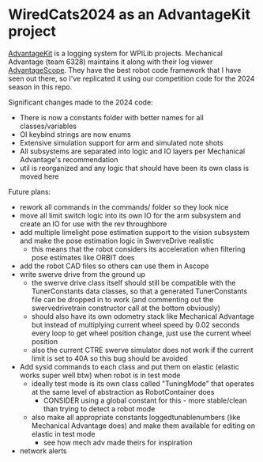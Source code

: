 # WiredCats2024 as an AdvantageKit project

[AdvantageKit](https://github.com/Mechanical-Advantage/AdvantageKit) is a logging system for WPILib projects. Mechanical Advantage (team 6328) maintains it along with their log viewer [AdvantageScope](https://github.com/Mechanical-Advantage/AdvantageScope). They have the best robot code framework that I have seen out there, so I've replicated it using our competition code for the 2024 season in this repo.

Significant changes made to the 2024 code:
 - There is now a constants folder with better names for all classes/variables
 - OI keybind strings are now enums
 - Extensive simulation support for arm and simulated note shots
 - All subsystems are separated into logic and IO layers per Mechanical Advantage's recommendation
 - util is reorganized and any logic that should have been its own class is moved here

Future plans:
 - rework all commands in the commands/ folder so they look nice
 - move all limit switch logic into its own IO for the arm subsystem and create an IO for use with the rev throughbore
 - add multiple limelight pose estimation support to the vision subsystem and make the pose estimation logic in SwerveDrive realistic
    - this means that the robot considers its acceleration when filtering pose estimates like ORBIT does
 - add the robot CAD files so others can use them in Ascope
 - write swerve drive from the ground up
    - the swerve drive class itself should still be compatible with the TunerConstants data classes, so that a generated TunerConstants file can be dropped in to work (and commenting out the swervedrivetrain constructor call at the bottom obviously)
    - should also have its own odometry stack like Mechanical Advantage but instead of multiplying current wheel speed by 0.02 seconds every loop to get wheel position change, just use the current wheel position
    - also the current CTRE swerve simulator does not work if the current limit is set to 40A so this bug should be avoided
 - Add sysid commands to each class and put them on elastic (elastic works super well btw) when robot is in test mode
    - ideally test mode is its own class called "TuningMode" that operates at the same level of abstraction as RobotContainer does
      - CONSIDER using a global constant for this - more stable/clean than trying to detect a robot mode
    - also make all appropriate constants loggedtunablenumbers (like Mechanical Advantage does) and make them available for editing on elastic in test mode
      - see how mech adv made theirs for inspiration
 - network alerts
